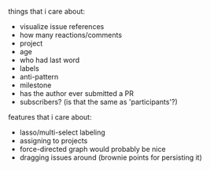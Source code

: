 things that i care about:

* visualize issue references
* how many reactions/comments
* project
* age
* who had last word
* labels
* anti-pattern
* milestone
* has the author ever submitted a PR
* subscribers? (is that the same as 'participants'?)

features that i care about:

* lasso/multi-select labeling
* assigning to projects
* force-directed graph would probably be nice
* dragging issues around (brownie points for persisting it)
